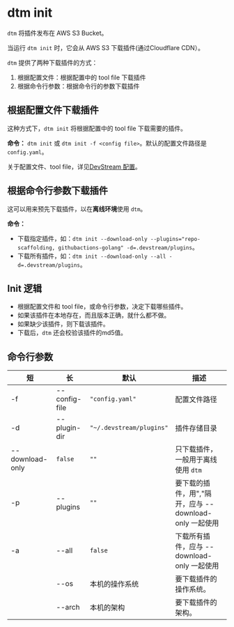 # dtm init

`dtm` 将插件发布在 AWS S3 Bucket。

当运行 `dtm init` 时，它会从 AWS S3 下载插件(通过Cloudflare CDN）。

`dtm` 提供了两种下载插件的方式：

1. 根据配置文件：根据配置中的 tool file 下载插件
2. 根据命令行参数：根据命令行的参数下载插件

## 根据配置文件下载插件

这种方式下，`dtm init` 将根据配置中的 tool file 下载需要的插件。

**命令：** `dtm init` 或 `dtm init -f <config file>`。默认的配置文件路径是 `config.yaml`。

关于配置文件、tool file，详见[DevStream 配置](../core-concepts/config.zh.md)。

## 根据命令行参数下载插件

这可以用来预先下载插件，以在**离线环境**使用 `dtm`。

**命令：**

- 下载指定插件，如：`dtm init --download-only --plugins="repo-scaffolding, githubactions-golang" -d=.devstream/plugins`。 
- 下载所有插件，如：`dtm init --download-only --all -d=.devstream/plugins`。


## Init 逻辑

- 根据配置文件和 tool file，或命令行参数，决定下载哪些插件。
- 如果该插件在本地存在，而且版本正确，就什么都不做。
- 如果缺少该插件，则下载该插件。
- 下载后，`dtm` 还会校验该插件的md5值。

## 命令行参数

| 短              | 长            | 默认                      | 描述                                              |
|-----------------|---------------|--------------------------|--------------------------------------------------|
| -f              | --config-file | `"config.yaml"`          | 配置文件路径                                       |
| -d              | --plugin-dir  | `"~/.devstream/plugins"` | 插件存储目录                                       |
| --download-only | `false`       | `""`                     | 只下载插件，一般用于离线使用 `dtm`                    |
| -p              | --plugins     | `""`                     | 要下载的插件，用","隔开，应与 --download-only 一起使用 |
| -a              | --all         | `false`                  | 下载所有插件，应与 --download-only 一起使用          |
|                 | --os          | 本机的操作系统             | 要下载插件的操作系统。                               |
|                 | --arch        | 本机的架构                 | 要下载插件的架构。                                  |




